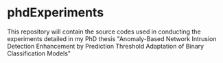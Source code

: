 # phdExperiments
This repository will contain the source codes used in conducting the experiments detailed in my PhD thesis "Anomaly-Based Network Intrusion Detection Enhancement by Prediction Threshold Adaptation of Binary Classification Models"
